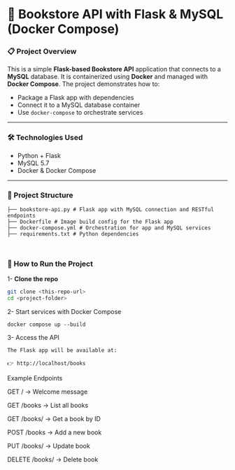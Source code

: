 # 📘 Bookstore API with Flask & MySQL (Docker Compose)

### 📋 Project Overview
This is a simple **Flask-based Bookstore API** application that connects to a **MySQL** database. It is containerized using **Docker** and managed with **Docker Compose**. The project demonstrates how to:
- Package a Flask app with dependencies
- Connect it to a MySQL database container
- Use `docker-compose` to orchestrate services

---

### 🛠 Technologies Used
- Python + Flask
- MySQL 5.7
- Docker & Docker Compose

---

### 📂 Project Structure

```
├── bookstore-api.py # Flask app with MySQL connection and RESTful endpoints
├── Dockerfile # Image build config for the Flask app
├── docker-compose.yml # Orchestration for app and MySQL services
├── requirements.txt # Python dependencies



```

### 🚀 How to Run the Project

1- **Clone the repo**  

   ```bash
   git clone <this-repo-url>
   cd <project-folder>
   ```
2- Start services with Docker Compose

	docker compose up --build
	
3- Access the API
	
	The Flask app will be available at:
	
	👉 http://localhost/books

Example Endpoints

GET / → Welcome message

GET /books → List all books

GET /books/<id> → Get a book by ID

POST /books → Add a new book

PUT /books/<id> → Update book

DELETE /books/<id> → Delete book
  
